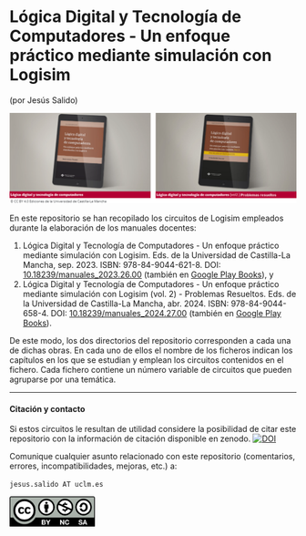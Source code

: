 # Lógica Digital y Tecnología de Computadores - Un enfoque práctico mediante simulación con Logisim
(por Jesús Salido)

[<img src="./Portadas Teco Vol1-2.png" width="800">](https://ruidera.uclm.es/communities/4b0d46b6-7dc2-4812-b29d-091aa39a2974)

En este repositorio se han recopilado los circuitos de Logisim empleados durante la elaboración de los manuales docentes:
1. Lógica Digital y Tecnología de Computadores - Un enfoque práctico mediante simulación con Logisim. Eds. de la Universidad de Castilla-La Mancha, sep. 2023. ISBN: 978-84-9044-621-8. DOI: [10.18239/manuales\_2023.26.00](https://doi.org/10.18239/manuales_2023.26.00) (también en [Google Play Books](https://play.google.com/store/books/details/Jes%C3%BAs_Salido_Tercero_L%C3%B3gica_digital_y_tecnolog%C3%ADa_d?id=5DnVEAAAQBAJ)), y
2. Lógica Digital y Tecnología de Computadores - Un enfoque práctico mediante simulación con Logisim (vol. 2) - Problemas Resueltos. Eds. de la Universidad de Castilla-La Mancha, abr. 2024. ISBN: 978-84-9044-658-4. DOI: [10.18239/manuales\_2024.27.00](https://doi.org/10.18239/manuales_2024.27.00) (también en [Google Play Books](https://play.google.com/store/books/details/Jes%C3%BAs_Salido_Tercero_L%C3%B3gica_digital_y_tecnolog%C3%ADa_d?id=RBj_EAAAQBAJ)).

De este modo, los dos directorios del repositorio corresponden a cada una de dichas obras. En cada uno de ellos el nombre de los ficheros indican los capítulos en los que se estudian y emplean los circuitos contenidos en el fichero. Cada fichero contiene un número variable de circuitos que pueden agruparse por una temática.

-----
#### Citación y contacto

Si estos circuitos le resultan de utilidad considere la posibilidad de citar este repositorio con la información de citación disponible en zenodo.
[![DOI](https://zenodo.org/badge/DOI/10.5281/zenodo.10828923.svg)](https://doi.org/10.5281/zenodo.10828923)

Comunique cualquier asunto relacionado con este repositorio (comentarios, errores, incompatibilidades, mejoras, etc.) a:

`jesus.salido AT uclm.es`

<img src="./by-nc-sa.png" width="150">
